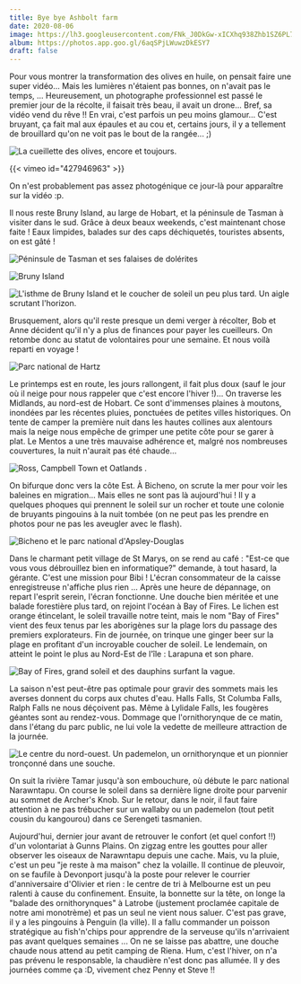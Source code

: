 ```yaml
---
title: Bye bye Ashbolt farm
date: 2020-08-06
image: https://lh3.googleusercontent.com/FNk_J0DkGw-xICXhq938Zhb1SZ6PL7iO84iM-FcvXNo_fiy30EgehUEfxSpQ5eKxfp5e6I9k2qLmQbg40Wt18LbG-pc-RwcRcUZ45CKBfFdhZPYXa1V7q8pfVTxu7Q5UzAYx6v2CLig
album: https://photos.app.goo.gl/6aqSPjLWuwzDkESY7
draft: false
---
```


Pour vous montrer la transformation des olives en huile, on pensait faire une super vidéo... Mais les lumières n'étaient pas bonnes, on n'avait pas le temps, ... Heureusement, un photographe professionnel est passé le premier jour de la récolte, il faisait très beau, il avait un drone... Bref, sa vidéo vend du rêve !! En vrai, c'est parfois un peu moins glamour... C'est bruyant, ça fait mal aux épaules et au cou et, certains jours, il y a tellement de brouillard qu'on ne voit pas le bout de la rangée... ;)

![La cueillette des olives, encore et toujours.](https://lh3.googleusercontent.com/n4_0dKzaqBFcGuuAuTk-eJOblBZYZAXO-rlwVILxuBDBbE9AOPqLLp4RdM9-NZrNhfW3eeRnAUsdW7AprT-idUQ_rL6h8Xd48WLP4DgSW8kO_7Tch1ElNiWSkih0_1JGSyDZAFAOLkE)

{{< vimeo id="427946963" >}}

On n'est probablement pas assez photogénique ce jour-là pour apparaître sur la vidéo :p.

Il nous reste Bruny Island, au large de Hobart, et la péninsule de Tasman à visiter dans le sud. Grâce à deux beaux weekends, c'est maintenant chose faite ! Eaux limpides, balades sur des caps déchiquetés, touristes absents, on est gâté !

![Péninsule de Tasman et ses falaises de dolérites 
](https://lh3.googleusercontent.com/l_bjLZTaiFwRBmLvwaKh6NxvWBAWv_VVP_HvTfnjzUF3dnd60OEU3Tr4JrYYioHN7h5Zczzx4JCsQPS1gWdQk4OgtbiPhYHlqnn0UnPzfnpRxKpWWnwdoKjx9Ez_Px_Y6A99FMSS8Bs)

![Bruny Island](https://lh3.googleusercontent.com/qRWUojzjldg8UQkdnjl7PGiDXq_iQpRRU8W0RQZtbyvvRucwTfcAnEUlJ-7rPVX1250lDhdQ1S-m5H0ia4QfsCLzv6n3wRwNZzjbG1dadetIrVzM0lzQ58EtpCX2TgNUYqG-E2t5Cw4)

![L'isthme de Bruny Island et le coucher de soleil un peu plus tard. Un aigle scrutant l'horizon.](https://lh3.googleusercontent.com/xRDiGYEVZXzoLBJCFvTSGasYt3Z6-aPEJSNOSamweP7W9WFMLa-tow3CkS3DsnleKIr-AuOwkXpTtgO7r5LwCtbs-CtrUH8KwScsgF2Wpc8iCveogj66chWnb_NxXT9wpZokvN69QWA)

Brusquement, alors qu'il reste presque un demi verger à récolter, Bob et Anne décident qu'il n'y a plus de finances pour payer les cueilleurs. On retombe donc au statut de volontaires pour une semaine. Et nous voilà reparti en voyage !

![Parc national de Hartz](https://lh3.googleusercontent.com/CpF9BOqBZaLlU_ykRtAa9WRx9lIX69X-VJGpwcIxewqnXwJROWPqJIJNP8E0yglJ0WhfnMxfz_eynumqk2r8RXJXR5lsJglgIUpJOat9rDM5dkZVYXn0tJCXkFhqEcrMppO_q76m9fM)

Le printemps est en route, les jours rallongent, il fait plus doux (sauf le jour où il neige pour nous rappeler que c'est encore l'hiver !)... On traverse les Midlands, au nord-est de Hobart. Ce sont d'immenses plaines à moutons, inondées par les récentes pluies, ponctuées de petites villes historiques. On tente de camper la première nuit dans les hautes collines aux alentours mais la neige nous empêche de grimper une petite côte pour se garer à plat. Le Mentos a une très mauvaise adhérence et, malgré nos nombreuses couvertures, la nuit n'aurait pas été chaude...

![Ross, Campbell Town et Oatlands .](https://lh3.googleusercontent.com/vqojRqZZWbWgCvwwzNSoqnfSak9-jcV-HdrRn3_4Rj_C0HNeXP7kIAS19j1swCDRIl893T4s65GCTa5xal9jRExj-fYcDbPaZ-3APpSNayWb75JKOpmikLejT63tTF4WbQQHzfEn9WM)

On bifurque donc vers la côte Est. À Bicheno, on scrute la mer pour voir les baleines en migration... Mais elles ne sont pas là aujourd'hui ! Il y a quelques phoques qui prennent le soleil sur un rocher et toute une colonie de bruyants pingouins à la nuit tombée (on ne peut pas les prendre en photos pour ne pas les aveugler avec le flash).

![Bicheno et le parc national d'Apsley-Douglas](https://lh3.googleusercontent.com/yOXB2HyR0uxiTdsgR679b7rUWcpOw-n1OoAD70hpUF8MKu78oJrGZH4W7ACJMcmi8gvCugLJa1KonzI212fAhhE725_CXkbNIGE_ncPNB7Xv3J6fDS5gPOWtDE2sDk2CzLo8gtPemog)

Dans le charmant petit village de St Marys, on se rend au café : "Est-ce que vous vous débrouillez bien en informatique?" demande, à tout hasard, la gérante. C'est une mission pour Bibi ! L'écran consommateur de la caisse enregistreuse n'affiche plus rien ... Après une heure de dépannage, on repart l'esprit serein, l'écran fonctionne. Une douche bien méritée et une balade forestière plus tard, on rejoint l'océan à Bay of Fires. Le lichen est orange étincelant, le soleil travaille notre teint, mais le nom "Bay of Fires" vient des feux tenus par les aborigènes sur la plage lors du passage des premiers explorateurs. Fin de journée, on trinque une ginger beer sur la plage en profitant d'un incroyable coucher de soleil.  Le lendemain, on atteint le point le plus au Nord-Est de l'île : Larapuna et son phare.

![Bay of Fires, grand soleil et des dauphins surfant la vague.](https://lh3.googleusercontent.com/TDcqiIi7C_4CuoLvzRs7JI0WxYzmfb81AuxUyaFed6iloKbRjVd15Ni18c6ruNGNOvaLJHORR2bZS8FVmqiNfCIWBtfFkpVA9jR-AFE4n0o8oIzqZaSmoVph5s9aj_RlHcQENcaIids)

La saison n'est peut-être pas optimale pour gravir des sommets mais les averses donnent du corps aux chutes d'eau. Halls Falls, St Columba Falls, Ralph Falls ne nous déçoivent pas. Même à Lylidale Falls, les fougères géantes sont au rendez-vous. Dommage que l'ornithorynque de ce matin, dans l'étang du parc public, ne lui vole la vedette de meilleure attraction de la journée. 

![Le centre du nord-ouest. Un pademelon, un ornithorynque et un pionnier tronçonné dans une souche. ](https://lh3.googleusercontent.com/NUbPiIM35V1WBVagDSm-WOgRRcMqKabNU4OwrEz-qcCdyjCG6gvJjvd_IGaOUkjK5qp642jccSKpyFH3gKD6yM4OqVoYwqsJ6XpckXyi3Qk7Ysv0UIIw6tCLQhUvo2Lfja2O0cuCkLQ)

On suit la rivière Tamar jusqu'à son embouchure, où débute le parc national Narawntapu. On course le soleil dans sa dernière ligne droite pour parvenir au sommet de Archer's Knob. Sur le retour, dans le noir, il faut faire attention à ne pas trébucher sur un wallaby ou un pademelon (tout petit cousin du kangourou) dans ce Serengeti tasmanien.

Aujourd'hui, dernier jour avant de retrouver le confort (et quel confort !!) d'un volontariat à Gunns Plains. On zigzag entre les gouttes pour aller observer les oiseaux de Narawntapu depuis une cache. Mais, vu la pluie, c'est un peu "je reste à ma maison" chez la volaille. Il continue de pleuvoir, on se faufile à Devonport jusqu'à la poste pour relever le courrier d'anniversaire d'Olivier et rien : le centre de tri à Melbourne est un peu ralenti à cause du confinement. Ensuite, la bonnette sur la tête, on longe la "balade des ornithorynques" à Latrobe (justement proclamée capitale de notre ami monotrème) et pas un seul ne vient nous saluer. C'est pas grave, il y a les pingouins à Penguin (la ville). Il a fallu commander un poisson stratégique au fish'n'chips pour apprendre de la serveuse qu'ils n'arrivaient pas avant quelques semaines ... On ne se laisse pas abattre, une douche chaude nous attend au petit camping de Riena. Hum, c'est l'hiver, on n'a pas prévenu le responsable, la chaudière n'est donc pas allumée. Il y des journées comme ça :D, vivement chez Penny et Steve !!
